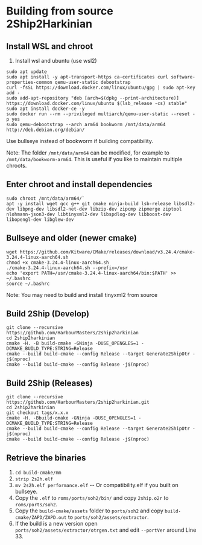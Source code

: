 # Building from source 2Ship2Harkinian

## Install WSL and chroot
1. 	Install wsl and ubuntu (use wsl2)
```
sudo apt update
sudo apt install -y apt-transport-https ca-certificates curl software-properties-common qemu-user-static debootstrap
curl -fsSL https://download.docker.com/linux/ubuntu/gpg | sudo apt-key add -
sudo add-apt-repository "deb [arch=$(dpkg --print-architecture)] https://download.docker.com/linux/ubuntu $(lsb_release -cs) stable"
sudo apt install docker-ce -y
sudo docker run --rm --privileged multiarch/qemu-user-static --reset -p yes
sudo qemu-debootstrap --arch arm64 bookworm /mnt/data/arm64 http://deb.debian.org/debian/
```
Use bullseye instead of bookworm if building compatibility.

Note: The folder `/mnt/data/arm64` can be modified, for example to `/mnt/data/bookworm-arm64`. This is useful if you like to maintain multiple chroots.

## Enter chroot and install dependencies
```
sudo chroot /mnt/data/arm64/`
apt -y install wget gcc g++ git cmake ninja-build lsb-release libsdl2-dev libpng-dev libsdl2-net-dev libzip-dev zipcmp zipmerge ziptool nlohmann-json3-dev libtinyxml2-dev libspdlog-dev libboost-dev libopengl-dev libglew-dev
```

## Bullseye and older (newer cmake)
```
wget https://github.com/Kitware/CMake/releases/download/v3.24.4/cmake-3.24.4-linux-aarch64.sh
chmod +x cmake-3.24.4-linux-aarch64.sh
./cmake-3.24.4-linux-aarch64.sh --prefix=/usr
echo 'export PATH=/usr/cmake-3.24.4-linux-aarch64/bin:$PATH' >> ~/.bashrc
source ~/.bashrc
```

Note: You may need to build and install tinyxml2 from source

## Build 2Ship (Develop)
```
git clone --recursive https://github.com/HarbourMasters/2ship2harkinian
cd 2ship2harkinian
cmake -H. -B build-cmake -GNinja -DUSE_OPENGLES=1 -DCMAKE_BUILD_TYPE:STRING=Release
cmake --build build-cmake --config Release --target Generate2ShipOtr -j$(nproc)
cmake --build build-cmake --config Release -j$(nproc)
```

## Build 2Ship (Releases)
```
git clone --recursive https://github.com/HarbourMasters/2ship2harkinian.git
cd 2ship2harkinian
git checkout tags/x.x.x
cmake -H. -Bbuild-cmake -GNinja -DUSE_OPENGLES=1 -DCMAKE_BUILD_TYPE:STRING=Release
cmake --build build-cmake --config Release --target Generate2ShipOtr -j$(nproc)
cmake --build build-cmake --config Release -j$(nproc)
```

## Retrieve the binaries
1.  `cd build-cmake/mm`
2.  `strip 2s2h.elf`
3.  `mv 2s2h.elf performance.elf` -- Or compatibility.elf if you built on bullseye.
4.  Copy the `.elf` to `roms/ports/soh2/bin/` and copy `2ship.o2r` to `roms/ports/soh2`.
5.  Copy the `build-cmake/assets` folder to `ports/soh2` and copy `build-cmake/ZAPD/ZAPD.out` to `ports/soh2/assets/extractor`.
6.  If the build is a new version open `ports/soh2/assets/extractor/otrgen.txt` and edit `--portVer` around Line 33.